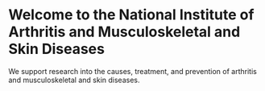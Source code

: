 # Welcome to the National Institute of Arthritis and Musculoskeletal and Skin Diseases
We support research into the causes, treatment, and prevention of arthritis and musculoskeletal and skin diseases.
